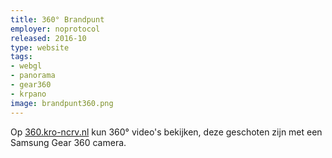 ```yaml
---
title: 360° Brandpunt
employer: noprotocol
released: 2016-10
type: website
tags:
- webgl
- panorama
- gear360
- krpano
image: brandpunt360.png
---
```


Op [360.kro-ncrv.nl](http://360.kro-ncrv.nl) kun 360&deg; video's bekijken, deze geschoten zijn met een Samsung Gear 360 camera.
